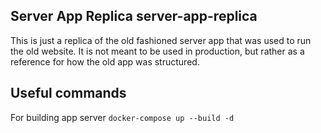 ## Server App Replica server-app-replica
This is just a replica of the old fashioned server app that was used to run the old website. It is not meant to be used in production, but rather as a reference for how the old app was structured.

## Useful commands

For building app server
`docker-compose up --build -d`
